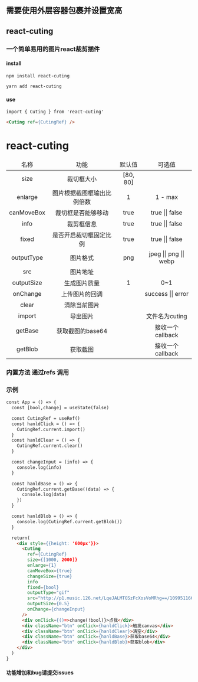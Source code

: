 ## 需要使用外层容器包裹并设置宽高


## react-cuting
### 一个简单易用的图片react裁剪插件


#### install 
```
npm install react-cuting

yarn add react-cuting
```

#### use 
```
import { Cuting } from 'react-cuting'

```

``` html
<Cuting ref={CutingRef} />
```


# react-cuting
<table style="text-align: center">
  <thead>
    <tr>
        <td>名称</td>
        <td>功能</td>
        <td>默认值</td>
        <td>可选值</td>
    </tr>
  </thead>
  <tbody>
    <tr>
        <td>size</td>
        <td>裁切框大小</td>
        <td>[80, 80]</td>
        <td></td>
    </tr>
    <tr>
        <td>enlarge</td>
        <td>图片根据截图框输出比例倍数</td>
        <td>1</td>
        <td>1 - max</td>
    </tr>
    <tr>
        <td>canMoveBox</td>
        <td>裁切框是否能够移动</td>
        <td>true</td>
        <td>true || false</td>
    </tr>
    <tr>
        <td>info</td>
        <td>裁剪框信息</td>
        <td>true</td>
        <td>true || false</td>
    </tr>
    <tr>
        <td>fixed</td>
        <td>是否开启裁切框固定比例</td>
        <td>true</td>
        <td>true || false</td>
    </tr>
    <tr>
        <td>outputType</td>
        <td>图片格式</td>
        <td>png</td>
        <td>jpeg || png || webp</td>
    </tr>
    <tr>
        <td>src</td>
        <td>图片地址</td>
        <td></td>
        <td></td>
    </tr>
    <tr>
        <td>outputSize</td>
        <td>生成图片质量</td>
        <td>1</td>
        <td>0~1</td>
    </tr>
    <tr>
        <td>onChange</td>
        <td>上传图片的回调</td>
        <td></td>
        <td>success || error</td>
    </tr>
    <tr>
        <td>clear</td>
        <td>清除当前图片</td>
        <td></td>
        <td></td>
    </tr>
    <tr>
        <td>import</td>
        <td>导出图片</td>
        <td></td>
        <td>文件名为cuting</td>
    </tr>
    <tr>
        <td>getBase</td>
        <td>获取截图的base64</td>
        <td></td>
        <td>接收一个callback</td>
    </tr>
    <tr>
        <td>getBlob</td>
        <td>获取截图</td>
        <td></td>
        <td>接收一个callback</td>
    </tr>
  </tbody>
</table>

### 内置方法  通过refs 调用


### 示例
``` html
const App = () => {
  const [bool,change] = useState(false)

  const CutingRef = useRef()
  const hanldClick = () => {
    CutingRef.current.import()
  }
  const hanldClear = () => {
    CutingRef.current.clear()
  }

  const changeInput = (info) => {
    console.log(info)
  }

  const hanldBase = () => {
    CutingRef.current.getBase((data) => {
      console.log(data)
    })
  }

  const hanldBlob = () => {
    console.log(CutingRef.current.getBlob())
  }

  return(
    <div style={{height: '600px'}}>
      <Cuting
        ref={CutingRef}
        size={[1000, 2000]}
        enlarge={1}
        canMoveBox={true}
        changeSize={true}
        info
        fixed={bool}
        outputType="gif"
        src="http://p1.music.126.net/LqeJALMTGSzFcXosVoMRhg==/109951166060177875.jpg"
        outputSize={0.5}
        onChange={changeInput}
      />
      <div onClick={()=>change(!bool)}>点我</div>
      <div className="btn" onClick={hanldClick}>触发canvas</div>
      <div className="btn" onClick={hanldClear}>清空</div>
      <div className="btn" onClick={hanldBase}>获取base64</div>
      <div className="btn" onClick={hanldBlob}>获取blob</div>
    </div>
  )
}
```
#### 功能增加和bug请提交issues